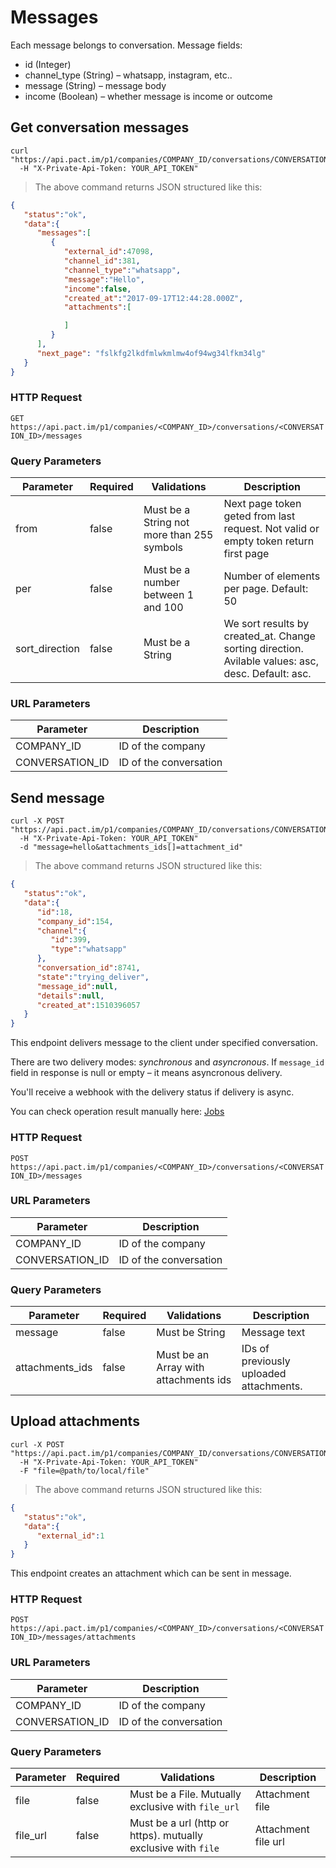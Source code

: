 # Messages

Each message belongs to conversation. Message fields:

* id (Integer)
* channel_type (String) – whatsapp, instagram, etc..
* message (String) – message body
* income (Boolean) – whether message is income or outcome


## Get conversation messages

```shell
curl "https://api.pact.im/p1/companies/COMPANY_ID/conversations/CONVERSATION_ID/messages"
  -H "X-Private-Api-Token: YOUR_API_TOKEN"
```

> The above command returns JSON structured like this:

```json
{
   "status":"ok",
   "data":{
      "messages":[
         {
            "external_id":47098,
            "channel_id":381,
            "channel_type":"whatsapp",
            "message":"Hello",
            "income":false,
            "created_at":"2017-09-17T12:44:28.000Z",
            "attachments":[

            ]
         }
      ],
      "next_page": "fslkfg2lkdfmlwkmlmw4of94wg34lfkm34lg"
   }
}
```

### HTTP Request

`GET https://api.pact.im/p1/companies/<COMPANY_ID>/conversations/<CONVERSATION_ID>/messages`

### Query Parameters

Parameter | Required | Validations | Description
--------- | -------- | ----------- | -----------
from | false | Must be a String not more than 255 symbols | Next page token geted from last request. Not valid or empty token return first page
per | false | Must be a number between 1 and 100 | Number of elements per page. Default: 50
sort_direction | false | Must be a String | We sort results by created_at. Change sorting direction. Avilable values: asc, desc. Default: asc.

### URL Parameters

Parameter | Description
--------- | -----------
COMPANY_ID | ID of the company
CONVERSATION_ID | ID of the conversation

## Send message

```shell
curl -X POST "https://api.pact.im/p1/companies/COMPANY_ID/conversations/CONVERSATION_ID/messages"
  -H "X-Private-Api-Token: YOUR_API_TOKEN"
  -d "message=hello&attachments_ids[]=attachment_id"
```

> The above command returns JSON structured like this:

```json
{
   "status":"ok",
   "data":{
      "id":18,
      "company_id":154,
      "channel":{
         "id":399,
         "type":"whatsapp"
      },
      "conversation_id":8741,
      "state":"trying_deliver",
      "message_id":null,
      "details":null,
      "created_at":1510396057
   }
}
```

This endpoint delivers message to the client under specified
conversation.

There are two delivery modes: *synchronous* and *asyncronous*.
If `message_id` field in response is null or empty – it means asyncronous delivery.

You'll receive a webhook with the delivery status if delivery is async.

You can check operation result manually here: [Jobs](#jobs)

### HTTP Request

`POST https://api.pact.im/p1/companies/<COMPANY_ID>/conversations/<CONVERSATION_ID>/messages`

### URL Parameters

Parameter | Description
--------- | -----------
COMPANY_ID | ID of the company
CONVERSATION_ID | ID of the conversation

### Query Parameters

Parameter | Required | Validations | Description
--------- | -------- | ----------- | -----------
message | false | Must be String | Message text
attachments_ids | false | Must be an Array with attachments ids | IDs of previously uploaded attachments.

## Upload attachments

```shell
curl -X POST "https://api.pact.im/p1/companies/COMPANY_ID/conversations/CONVERSATION_ID/messages/attachments"
  -H "X-Private-Api-Token: YOUR_API_TOKEN"
  -F "file=@path/to/local/file"
```

> The above command returns JSON structured like this:

```json
{
   "status":"ok",
   "data":{
      "external_id":1
   }
}
```

This endpoint creates an attachment which can be sent in message.

### HTTP Request

`POST https://api.pact.im/p1/companies/<COMPANY_ID>/conversations/<CONVERSATION_ID>/messages/attachments`

### URL Parameters

Parameter | Description
--------- | -----------
COMPANY_ID | ID of the company
CONVERSATION_ID | ID of the conversation

### Query Parameters

Parameter | Required | Validations | Description
--------- | -------- | ----------- | -----------
file | false | Must be a File. Mutually exclusive with `file_url` | Attachment file
file_url | false | Must be a url (http or https). mutually exclusive with `file` | Attachment file url
